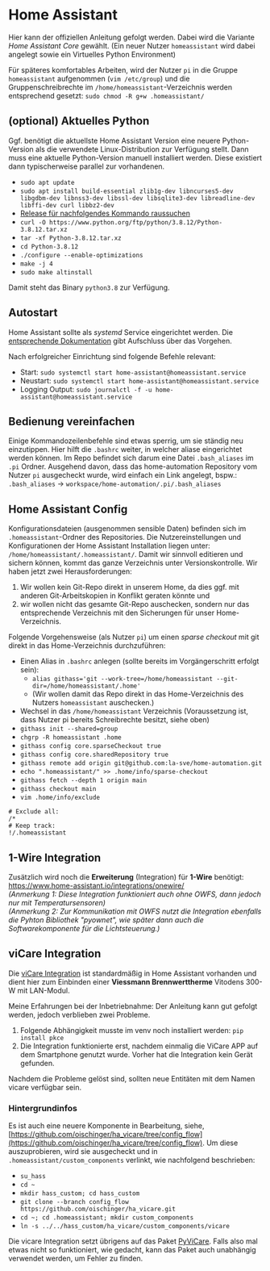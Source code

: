 # Home Assistant
Hier kann der offiziellen Anleitung gefolgt werden. Dabei wird die Variante _Home Assistant Core_ gewählt. (Ein neuer Nutzer `homeassistant` wird dabei angelegt sowie ein Virtuelles Python Environment)

Für späteres komfortables Arbeiten, wird der Nutzer `pi` in die Gruppe `homeassistant` aufgenommen (`vim /etc/group`) und die Gruppenschreibrechte im `/home/homeassistant`-Verzeichnis werden entsprechend gesetzt: `sudo chmod -R g+w .homeassistant/`

## (optional) Aktuelles Python
Ggf. benötigt die aktuellste Home Assistant Version eine neuere Python-Version als die verwendete Linux-Distribution zur Verfügung stellt. Dann muss eine aktuelle Python-Version manuell installiert werden. Diese existiert dann typischerweise parallel zur vorhandenen.

- `sudo apt update`
- `sudo apt install build-essential zlib1g-dev libncurses5-dev libgdbm-dev libnss3-dev libssl-dev libsqlite3-dev libreadline-dev libffi-dev curl libbz2-dev`
- [Release für nachfolgendes Kommando raussuchen](https://www.python.org/downloads/source/)
- `curl -O https://www.python.org/ftp/python/3.8.12/Python-3.8.12.tar.xz`
- `tar -xf Python-3.8.12.tar.xz`
- `cd Python-3.8.12`
- `./configure --enable-optimizations`
- `make -j 4`
- `sudo make altinstall`

Damit steht das Binary `python3.8` zur Verfügung.

## Autostart
Home Assistant sollte als *systemd* Service eingerichtet werden. Die [entsprechende Dokumentation](https://www.home-assistant.io/docs/autostart/systemd/) gibt Aufschluss über das Vorgehen.

Nach erfolgreicher Einrichtung sind folgende Befehle relevant:

- Start: `sudo systemctl start home-assistant@homeassistant.service`
- Neustart: `sudo systemctl start home-assistant@homeassistant.service`
- Logging Output: `sudo journalctl -f -u home-assistant@homeassistant.service`

## Bedienung vereinfachen
Einige Kommandozeilenbefehle sind etwas sperrig, um sie ständig neu einzutippen.
Hier hilft die `.bashrc` weiter, in welcher aliase eingerichtet werden können.
Im Repo befindet sich darum eine Datei `.bash_aliases` im `.pi` Ordner.
Ausgehend davon, dass das home-automation Repository vom Nutzer `pi` ausgecheckt wurde, wird einfach ein Link angelegt, bspw.: 
`.bash_aliases` -> `workspace/home-automation/.pi/.bash_aliases`

## Home Assistant Config
Konfigurationsdateien (ausgenommen sensible Daten) befinden sich im `.homeassistant`-Ordner des Repositories.
Die Nutzereinstellungen und Konfigurationen der Home Assistant Installation liegen unter: `/home/homeassistant/.homeassistant/`.
Damit wir sinnvoll editieren und sichern können, kommt das ganze Verzeichnis unter Versionskontrolle. Wir haben jetzt zwei Herausforderungen: 

1. Wir wollen kein Git-Repo direkt in unserem Home, da dies ggf. mit anderen Git-Arbeitskopien in Konflikt geraten könnte und 
2. wir wollen nicht das gesamte Git-Repo auschecken, sondern nur das entsprechende Verzeichnis mit den Sicherungen für unser Home-Verzeichnis.

Folgende Vorgehensweise (als Nutzer `pi`) um einen *sparse checkout* mit git direkt in das Home-Verzeichnis durchzuführen:

* Einen Alias in `.bashrc` anlegen (sollte bereits im Vorgängerschritt erfolgt sein):
	* `alias githass='git --work-tree=/home/homeassistant --git-dir=/home/homeassistant/.home'`
	* (Wir wollen damit das Repo direkt in das Home-Verzeichnis des Nutzers `homeassistant` auschecken.)
* Wechsel in das `/home/homeassistant` Verzeichnis (Voraussetzung ist, dass Nutzer pi bereits Schreibrechte besitzt, siehe oben)
* `githass init --shared=group`
* `chgrp -R homeassistant .home`
* `githass config core.sparseCheckout true`
* `githass config core.sharedRepository true`
* `githass remote add origin git@github.com:la-sve/home-automation.git`
* `echo ".homeassistant/" >> .home/info/sparse-checkout`
* `githass fetch --depth 1 origin main`
* `githass checkout main`
* `vim .home/info/exclude`

```
# Exclude all:
/*
# Keep track:
!/.homeassistant
```

## 1-Wire Integration
Zusätzlich wird noch die **Erweiterung** (Integration) für **1-Wire** benötigt:<br>
https://www.home-assistant.io/integrations/onewire/ <br>
_(Anmerkung 1: Diese Integration funktioniert auch ohne OWFS, dann jedoch nur mit Temperatursensoren)_<br>
_(Anmerkung 2: Zur Kommunikation mit OWFS nutzt die Integration ebenfalls die Pyhton Bibliothek "pyownet", wie später dann auch die Softwarekomponente für die Lichtsteuerung.)_

## viCare Integration
Die [viCare Integration](https://www.home-assistant.io/integrations/vicare) ist standardmäßig in Home Assistant vorhanden und dient hier zum Einbinden einer **Viessmann Brennwerttherme** Vitodens 300-W mit LAN-Modul. 

Meine Erfahrungen bei der Inbetriebnahme: Der Anleitung kann gut gefolgt werden, jedoch verblieben zwei Probleme.

1. Folgende Abhängigkeit musste im venv noch installiert werden: `pip install pkce`
2. Die Integration funktionierte erst, nachdem einmalig die ViCare APP auf dem Smartphone genutzt wurde. Vorher hat die Integration kein Gerät gefunden.

Nachdem die Probleme gelöst sind, sollten neue Entitäten mit dem Namen vicare verfügbar sein.

### Hintergrundinfos
Es ist auch eine neuere Komponente in Bearbeitung, siehe, [https://github.com/oischinger/ha_vicare/tree/config_flow](https://github.com/oischinger/ha_vicare/tree/config_flow).
Um diese auszuprobieren, wird sie ausgecheckt und in `.homeassistant/custom_components` verlinkt, wie nachfolgend beschrieben:

* `su_hass`
* `cd ~`
* `mkdir hass_custom; cd hass_custom`
* `git clone --branch config_flow https://github.com/oischinger/ha_vicare.git`
* `cd ~; cd .homeassistant; mkdir custom_components`
* `ln -s ../../hass_custom/ha_vicare/custom_components/vicare`

Die vicare Integration setzt übrigens auf das Paket [PyViCare](https://github.com/somm15/PyViCare). Falls also mal etwas nicht so funktioniert, wie gedacht, kann das Paket auch unabhängig verwendet werden, um Fehler zu finden.


